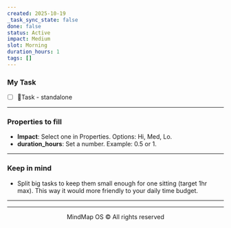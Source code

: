 ```yaml
---
created: 2025-10-19
_task_sync_state: false
done: false
status: Active
impact: Medium
slot: Morning
duration_hours: 1
tags: []
---
```

### My Task
- [ ] 📌Task - standalone



---

### Properties to fill
- **Impact**: Select one in Properties. Options: Hi, Med, Lo.
- **duration_hours**: Set a number. Example: 0.5 or 1.



---

### Keep in mind
- Split big tasks to keep them small enough for one sitting (target 1hr max).
This way it would more friendly to your daily time budget.


---

---

<p align="center">MindMap OS © All rights reserved</p>


